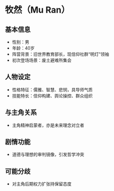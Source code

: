 # 牧然（Mu Ran）

## 基本信息
- 性别：男
- 年龄：40岁
- 阵营背景：旧世界教育部长，现信仰社群“明灯”领袖
- 初次登场场景：废土避难所集会

## 人物设定
- 性格特征：儒雅、智慧、悲悯，具导师气质
- 技能特长：信仰构建、舆论操控、群众组织

## 与主角关系
- 主角精神启蒙者，亦是未来理念对立者

## 剧情功能
- 道德与理想的审判镜像，引发哲学冲突

## 可能分歧
- 对主角后期权力扩张持保留态度